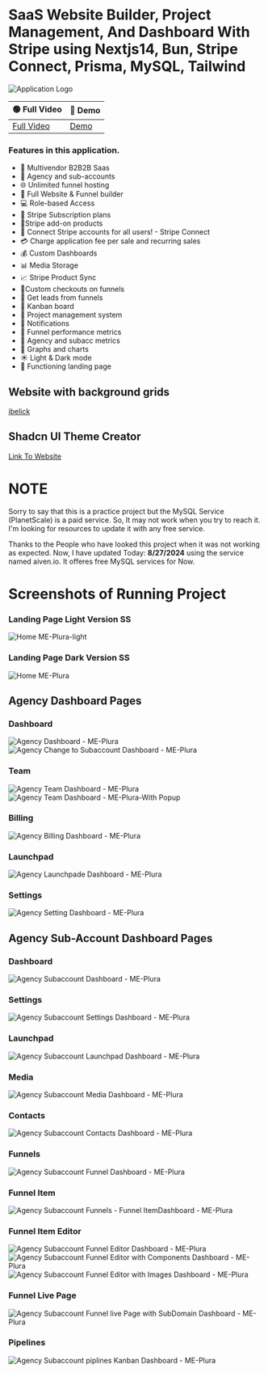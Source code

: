 # SaaS Website Builder, Project Management, And Dashboard With Stripe using Nextjs14, Bun, Stripe Connect, Prisma, MySQL, Tailwind

![Application Logo](https://storage.googleapis.com/msgsndr/0wtSXexlPhMN1945ooxW/media/65b7c3d24660477daf3d6708.png)

| 🟢 Full Video | 🔴 Demo |
|------------|------|
| [Full Video](https://youtu.be/6omuUOZcWL0) | [Demo](https://meplura.vercel.app/) |


### Features in this application.
- 🤯 Multivendor B2B2B Saas
- 🏢 Agency and sub-accounts
- 🌐 Unlimited funnel hosting
- 🚀 Full Website & Funnel builder
- 💻 Role-based Access
- 🔄 Stripe Subscription plans
- 🛒Stripe add-on products
- 🔐 Connect Stripe accounts for all users! - Stripe Connect
- 💳 Charge application fee per sale and recurring sales
- 💰 Custom Dashboards
- 📊 Media Storage
- 📈 Stripe Product Sync
- 📌Custom checkouts on funnels
- 📢 Get leads from funnels
- 🎨 Kanban board
- 📂 Project management system
- 🔗 Notifications
- 📆 Funnel performance metrics
- 🧾 Agency and subacc metrics
- 🌙 Graphs and charts
- ☀️ Light & Dark mode
- 📄 Functioning landing page


## Website with background grids
[ibelick](https://bg.ibelick.com/)

## Shadcn UI Theme Creator
[Link To Website](https://gradient.page/tools/shadcn-ui-theme-generator)

# NOTE
Sorry to say that this is a practice project but the MySQL Service (PlanetScale) is a paid service. So, It may not work when you try to reach it.
I'm looking for resources to update it with any free service.

Thanks to the People who have looked this project when it was not working as expected. 
Now, I have updated Today: **8/27/2024** using the service named aiven.io. It offeres free MySQL services for Now.

# Screenshots of Running Project

### Landing Page Light Version SS
![Home ME-Plura-light](https://github.com/ahmadiqbalbhatti/me-plura/assets/52331296/4375d9f9-b475-4fa7-9bf6-17eaf03fe2d2)

### Landing Page Dark Version SS
![Home ME-Plura](https://github.com/ahmadiqbalbhatti/me-plura/assets/52331296/29fa3db9-29e9-4c31-905c-cd9cc47397ac)

## Agency Dashboard Pages
### Dashboard
![Agency Dashboard - ME-Plura](https://github.com/ahmadiqbalbhatti/me-plura/assets/52331296/e85bdc5f-c0d0-4fe7-8f8a-8b905eb345ad)
</br>
![Agency  Change to Subaccount Dashboard - ME-Plura](https://github.com/ahmadiqbalbhatti/me-plura/assets/52331296/d8610bbd-74dc-4c7d-aa2b-ac57fe9429ca)

### Team
![Agency Team Dashboard - ME-Plura](https://github.com/ahmadiqbalbhatti/me-plura/assets/52331296/c0323476-2fd3-40c9-85d5-20fb7ccc384a)
![Agency Team Dashboard - ME-Plura-With Popup](https://github.com/ahmadiqbalbhatti/me-plura/assets/52331296/e930942d-ee1d-4ccb-a399-c6d01fd95337)

### Billing
![Agency  Billing Dashboard - ME-Plura](https://github.com/ahmadiqbalbhatti/me-plura/assets/52331296/e69664b9-07d0-4bb1-b106-6bb754724072)

### Launchpad
![Agency  Launchpade Dashboard - ME-Plura](https://github.com/ahmadiqbalbhatti/me-plura/assets/52331296/dfdb82b7-e0b5-4fd1-bafb-c8b38dbc6b39)

### Settings
![Agency  Setting Dashboard - ME-Plura](https://github.com/ahmadiqbalbhatti/me-plura/assets/52331296/de533aa0-5694-4e10-aee8-13af2559ac6a)


## Agency Sub-Account Dashboard Pages
### Dashboard
![Agency Subaccount Dashboard - ME-Plura](https://github.com/ahmadiqbalbhatti/me-plura/assets/52331296/d82ac7e2-3ed6-47e0-bf0c-f07d6ebc11b1)

### Settings
![Agency Subaccount Settings Dashboard - ME-Plura](https://github.com/ahmadiqbalbhatti/me-plura/assets/52331296/ff71fb66-8437-4d41-a986-178999e5f8b0)

### Launchpad
![Agency Subaccount Launchpad Dashboard - ME-Plura](https://github.com/ahmadiqbalbhatti/me-plura/assets/52331296/5729f4e7-79cf-4f37-9f45-56a2b6ad5ef5)


### Media
![Agency Subaccount Media Dashboard - ME-Plura](https://github.com/ahmadiqbalbhatti/me-plura/assets/52331296/4cc93059-c862-48eb-b220-712aff1d6f41)

### Contacts
![Agency Subaccount Contacts Dashboard - ME-Plura](https://github.com/ahmadiqbalbhatti/me-plura/assets/52331296/b041d79e-3792-4247-91ea-8aeef19eb525)

### Funnels
![Agency Subaccount Funnel Dashboard - ME-Plura](https://github.com/ahmadiqbalbhatti/me-plura/assets/52331296/00f521b8-f8a1-4d4b-9aea-560385e64d11)

### Funnel Item
![Agency Subaccount Funnels - Funnel ItemDashboard - ME-Plura](https://github.com/ahmadiqbalbhatti/me-plura/assets/52331296/58a591f9-a863-490c-85d0-c28b7dc3e0bb)

### Funnel Item Editor
![Agency Subaccount Funnel Editor Dashboard - ME-Plura](https://github.com/ahmadiqbalbhatti/me-plura/assets/52331296/7188cc0e-25e6-42b6-8849-bf4a4db9c8a1)
![Agency Subaccount Funnel Editor with Components Dashboard - ME-Plura](https://github.com/ahmadiqbalbhatti/me-plura/assets/52331296/ffc30c29-a849-4d3a-a7aa-540106791898)
![Agency Subaccount Funnel Editor with Images Dashboard - ME-Plura](https://github.com/ahmadiqbalbhatti/me-plura/assets/52331296/30d1031f-7f06-4113-9f3a-f7adf540f4a8)

### Funnel Live Page
![Agency Subaccount Funnel  live Page with SubDomain Dashboard - ME-Plura](https://github.com/ahmadiqbalbhatti/me-plura/assets/52331296/e82d2811-0d61-4955-9fe6-d54e92da4194)

### Pipelines
![Agency Subaccount piplines Kanban Dashboard - ME-Plura](https://github.com/ahmadiqbalbhatti/me-plura/assets/52331296/6a3e6494-c2df-467a-8efe-82f9897c9bd3)




